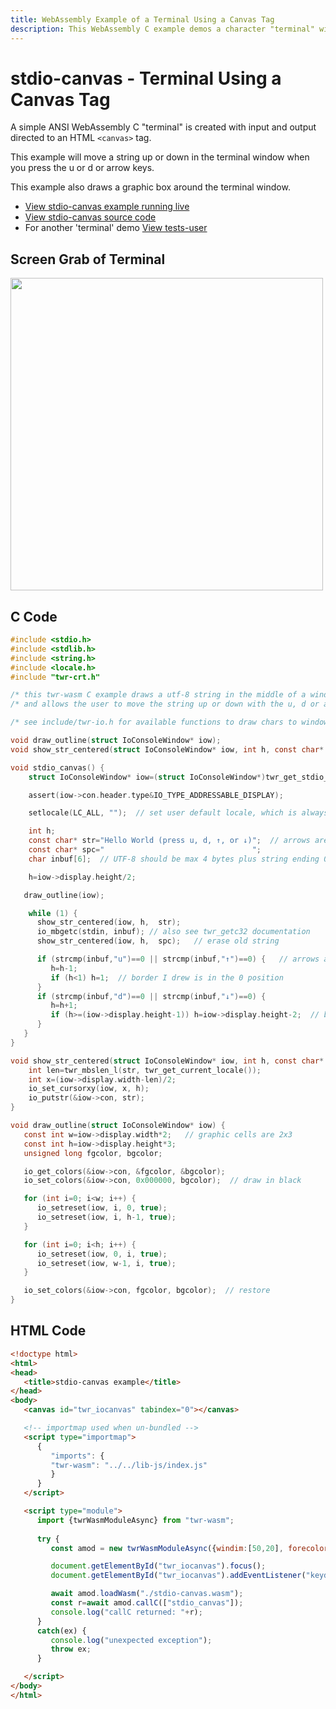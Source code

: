 ```yaml
---
title: WebAssembly Example of a Terminal Using a Canvas Tag
description: This WebAssembly C example demos a character "terminal" with input and output direct to a <canvas> tag using twr-wasm
---
```


# stdio-canvas - Terminal Using a Canvas Tag
A simple ANSI WebAssembly C "terminal" is created with input and output directed to an HTML `<canvas>` tag.

This example will move a string up or down in the terminal window when you press the u or d or arrow keys. 

This example also draws a graphic box around the terminal window.

- [View stdio-canvas example running live](/examples/dist/stdio-canvas/index.html)
- [View stdio-canvas source code](https://github.com/twiddlingbits/twr-wasm/tree/main/examples/stdio-canvas)
- For another 'terminal' demo [View tests-user](/examples/dist/tests-user/index.html)

## Screen Grab of Terminal 
<img src="../../img/readme-img-terminal.png" width="500">

## C Code
~~~c title="stdio-canvas.c"
#include <stdio.h>
#include <stdlib.h>
#include <string.h>
#include <locale.h>
#include "twr-crt.h"

/* this twr-wasm C example draws a utf-8 string in the middle of a windowed console, */
/* and allows the user to move the string up or down with the u, d or arrow keys */

/* see include/twr-io.h for available functions to draw chars to windowed console */

void draw_outline(struct IoConsoleWindow* iow);
void show_str_centered(struct IoConsoleWindow* iow, int h, const char* str);

void stdio_canvas() {
    struct IoConsoleWindow* iow=(struct IoConsoleWindow*)twr_get_stdio_con();

    assert(iow->con.header.type&IO_TYPE_ADDRESSABLE_DISPLAY);

    setlocale(LC_ALL, "");  // set user default locale, which is always UTF-8.  This is here to turn on UTF-8.

    int h;
    const char* str="Hello World (press u, d, ↑, or ↓)";  // arrows are UTF-8 multibyte
    const char* spc="                                 ";
    char inbuf[6];  // UTF-8 should be max 4 bytes plus string ending 0

    h=iow->display.height/2;

   draw_outline(iow);

    while (1) {
      show_str_centered(iow, h,  str);
      io_mbgetc(stdin, inbuf); // also see twr_getc32 documentation
      show_str_centered(iow, h,  spc);   // erase old string

      if (strcmp(inbuf,"u")==0 || strcmp(inbuf,"↑")==0) {   // arrows are multibyte UTF-8.
         h=h-1;
         if (h<1) h=1;  // border I drew is in the 0 position
      }
      if (strcmp(inbuf,"d")==0 || strcmp(inbuf,"↓")==0) {
         h=h+1;
         if (h>=(iow->display.height-1)) h=iow->display.height-2;  // border I drew is in the height-1 position
      }
   }
}

void show_str_centered(struct IoConsoleWindow* iow, int h, const char* str) {
    int len=twr_mbslen_l(str, twr_get_current_locale());
    int x=(iow->display.width-len)/2;
    io_set_cursorxy(iow, x, h);
    io_putstr(&iow->con, str);
}

void draw_outline(struct IoConsoleWindow* iow) {
   const int w=iow->display.width*2;   // graphic cells are 2x3
   const int h=iow->display.height*3;
   unsigned long fgcolor, bgcolor;

   io_get_colors(&iow->con, &fgcolor, &bgcolor);
   io_set_colors(&iow->con, 0x000000, bgcolor);  // draw in black

   for (int i=0; i<w; i++) {
      io_setreset(iow, i, 0, true);
      io_setreset(iow, i, h-1, true);
   }

   for (int i=0; i<h; i++) {
      io_setreset(iow, 0, i, true);
      io_setreset(iow, w-1, i, true);
   }

   io_set_colors(&iow->con, fgcolor, bgcolor);  // restore
}
~~~

## HTML Code

~~~html title="index.html"
<!doctype html>
<html>
<head>
   <title>stdio-canvas example</title>
</head>
<body>
   <canvas id="twr_iocanvas" tabindex="0"></canvas>

   <!-- importmap used when un-bundled -->
   <script type="importmap">
      {
         "imports": {
         "twr-wasm": "../../lib-js/index.js"
         }
      }
   </script>

   <script type="module">
      import {twrWasmModuleAsync} from "twr-wasm";
      
      try {
         const amod = new twrWasmModuleAsync({windim:[50,20], forecolor:"beige", backcolor:"DarkOliveGreen", fontsize:18});

         document.getElementById("twr_iocanvas").focus();
         document.getElementById("twr_iocanvas").addEventListener("keydown",(ev)=>{amod.keyDownCanvas(ev)});

         await amod.loadWasm("./stdio-canvas.wasm");
         const r=await amod.callC(["stdio_canvas"]);
         console.log("callC returned: "+r);
      }
      catch(ex) {
         console.log("unexpected exception");
         throw ex;
      }

   </script>
</body>
</html>
 
~~~
